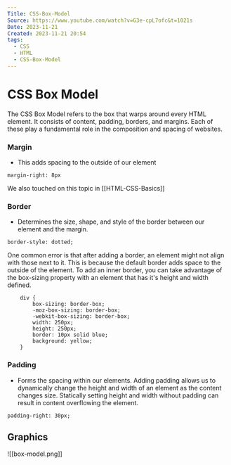 ```yaml
---
Title: CSS-Box-Model
Source: https://www.youtube.com/watch?v=G3e-cpL7ofc&t=1021s
Date: 2023-11-21
Created: 2023-11-21 20:54
tags:
  - CSS
  - HTML
  - CSS-Box-Model
---
```

# CSS Box Model

The CSS Box Model refers to the box that warps around every HTML element. It consists of content, padding, borders, and margins. Each of these play a fundamental role in the composition and spacing of websites. 

### Margin

- This adds spacing to the outside of our element
```
margin-right: 8px
```

We also touched on this topic in [[HTML-CSS-Basics]]

### Border

- Determines the size, shape, and style of the border between our element and the margin. 
```
border-style: dotted;
```

One common error is that after adding a border, an element might not align with those next to it. This is because the default border adds space to the outside of the element. To add an inner border, you can take advantage of the box-sizing property with an element that has it's height and width defined. 
```
    div {
        box-sizing: border-box;
        -moz-box-sizing: border-box;
        -webkit-box-sizing: border-box;
        width: 250px;
        height: 250px;
        border: 10px solid blue;
        background: yellow;
    }
```


### Padding

- Forms the spacing within our elements. Adding padding allows us to dynamically change the height and width of an element as the content changes size. Statically setting height and width without padding can result in content overflowing the element. 
```
padding-right: 30px;
```


## Graphics

![[box-model.png]]

